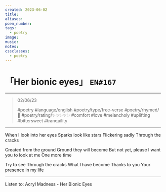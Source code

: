 ```yaml
---
created: 2023-06-02
title:
aliases:
poem_number:
tags:
  - poetry
image:
music:
notes:
cssclasses:
  - poetry
---
```

# 「Her bionic eyes」 `EN#167`

---

> 02/06/23
> 
> #poetry 
> #language/english 
> #poetry/type/free-verse 
> #poetry/rhymed/🔴 
> #poetry/rating/✨✨✨✨✨ 
> #comfort #love #melancholy #uplifting #bittersweet #tranquility 

---

When I look into her eyes
Sparks look like stars
Flickering sadly
Through the cracks

Created from the ground
Ground they will become
But not yet, please
I want you to look at me
One more time

Try to see
Through the cracks
What I have become
Thanks to you
Your presence in my life

---

Listen to: Acryl Madness - Her Bionic Eyes